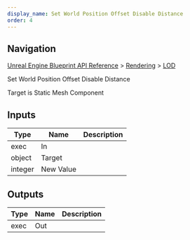 ```yaml
---
display_name: Set World Position Offset Disable Distance
order: 4
---
```

## Navigation

[Unreal Engine Blueprint API Reference](https://dev.epicgames.com/documentation/en-us/unreal-engine/BlueprintAPI) > [Rendering](https://dev.epicgames.com/documentation/en-us/unreal-engine/BlueprintAPI/Rendering) > [LOD](https://dev.epicgames.com/documentation/en-us/unreal-engine/BlueprintAPI/Rendering/LOD)

Set World Position Offset Disable Distance

Target is Static Mesh Component

## Inputs

| Type | Name | Description |
| --- | --- | --- |
| exec | In |  |
| object | Target |  |
| integer | New Value |  |

## Outputs

| Type | Name | Description |
| --- | --- | --- |
| exec | Out |  |
